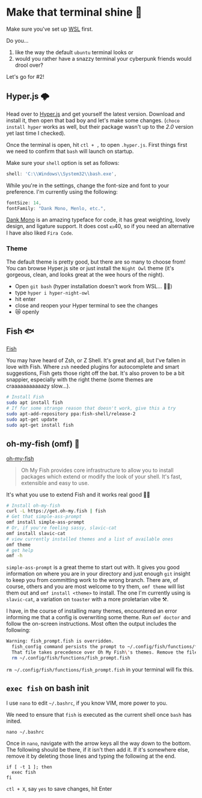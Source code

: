 # Make that terminal shine 🌟

Make sure you've set up [WSL](/WSL/) first.

Do you...

1.  like the way the default `ubuntu` terminal looks or
2.  would you rather have a snazzy terminal your cyberpunk friends would drool over?

Let's go for #2!

## Hyper.js 🌩

Head over to [Hyper.js](https://hyper.is/#installation) and get yourself the latest version. Download and install it, then open that bad boy and let's make some changes. (`choco install hyper` works as well, but their package wasn't up to the _2.0_ version yet last time I checked).

Once the terminal is open, hit `ctl + ,` to open `.hyper.js`. First things first we need to confirm that `bash` will launch on startup.

Make sure your `shell` option is set as follows:

```js
shell: 'C:\\Windows\\System32\\bash.exe',
```

While you're in the settings, change the font-size and font to your preference. I'm currently using the following:

```js
fontSize: 14,
fontFamily: "Dank Mono, Menlo, etc.",
```

[Dank Mono](https://dank.sh) is an amazing typeface for code, it has great weighting, lovely design, and ligature support. It does cost 💷40, so if you need an alternative I have also liked `Fira Code`.

### Theme

The default theme is pretty good, but there are so many to choose from! You can browse Hyper.js site or just install the `Night Owl` theme (it's gorgeous, clean, and looks great at the wee hours of the night).

- Open `git bash` (hyper installation doesn't work from WSL... 🤷‍♂)
- type `hyper i hyper-night-owl`
- hit enter
- close and reopen your Hyper terminal to see the changes
- 😿 openly

## Fish 🐟

[Fish](https://github.com/fish-shell/fish-shell)

You may have heard of Zsh, or Z Shell. It's great and all, but I've fallen in love with Fish. Where `zsh` needed plugins for autocomplete and smart suggestions, Fish gets those right off the bat. It's also proven to be a bit snappier, especially with the right theme (some themes are craaaaaaaaaaazy slow...).

```bash
# Install Fish
sudo apt install fish
# If for some strange reason that doesn't work, give this a try
sudo apt-add-repository ppa:fish-shell/release-2
sudo apt-get update
sudo apt-get install fish
```

## oh-my-fish (omf) 🍥

[oh-my-fish](https://github.com/oh-my-fish/oh-my-fish)

> Oh My Fish provides core infrastructure to allow you to install packages which extend or modify the look of your shell. It's fast, extensible and easy to use.

It's what you use to extend Fish and it works real good 🤷‍♂

```bash
# Install oh-my-fish
curl -L https://get.oh-my.fish | fish
# Get that simple-ass-prompt
omf install simple-ass-prompt
# Or, if you're feeling sassy, slavic-cat
omf install slavic-cat
# view currently installed themes and a list of available ones
omf theme
# get help
omf -h
```

`simple-ass-prompt` is a great theme to start out with. It gives you good information on where you are in your directory and just enough `git` insight to keep you from committing work to the wrong branch. There are, of course, others and you are most welcome to try them, `omf theme` will list them out and `omf install <theme>` to install. The one I'm currently using is `slavic-cat`, a variation on `toaster` with a more proletarian vibe ⚒.

I have, in the course of installing many themes, encountered an error informing me that a config is overwriting some theme. Run `omf doctor` and follow the on-screen instructions. Most often the output includes the following:

```bash
Warning: fish_prompt.fish is overridden.
  fish_config command persists the prompt to ~/.config/fish/functions/fish_prompt.fish
  That file takes precedence over Oh My Fish\'s themes. Remove the file to fix it:
  rm ~/.config/fish/functions/fish_prompt.fish
```

`rm ~/.config/fish/functions/fish_prompt.fish` in your terminal will fix this.

## `exec fish` on bash init

I use `nano` to edit `~/.bashrc`, if you know VIM, more power to you.

We need to ensure that `fish` is executed as the current shell once `bash` has inited.

`nano ~/.bashrc`

Once in `nano`, navigate with the arrow keys all the way down to the bottom. The following should be there, if it isn't then add it. If it's somewhere else, remove it by deleting those lines and typing the following at the end.

```config
if [ -t 1 ]; then
  exec fish
fi
```

`ctl + X`, say `yes` to save changes, hit Enter

